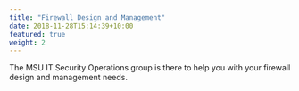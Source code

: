 ```yaml
---
title: "Firewall Design and Management"
date: 2018-11-28T15:14:39+10:00
featured: true
weight: 2
---
```


The MSU IT Security Operations group is there to help you with your firewall design and management needs.